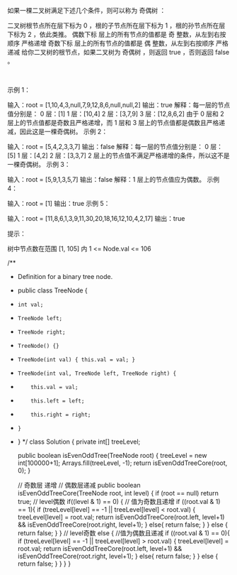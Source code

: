如果一棵二叉树满足下述几个条件，则可以称为 奇偶树 ：

二叉树根节点所在层下标为 0 ，根的子节点所在层下标为 1 ，根的孙节点所在层下标为 2 ，依此类推。
偶数下标 层上的所有节点的值都是 奇 整数，从左到右按顺序 严格递增
奇数下标 层上的所有节点的值都是 偶 整数，从左到右按顺序 严格递减
给你二叉树的根节点，如果二叉树为 奇偶树 ，则返回 true ，否则返回 false 。

 

示例 1：



输入：root = [1,10,4,3,null,7,9,12,8,6,null,null,2]
输出：true
解释：每一层的节点值分别是：
0 层：[1]
1 层：[10,4]
2 层：[3,7,9]
3 层：[12,8,6,2]
由于 0 层和 2 层上的节点值都是奇数且严格递增，而 1 层和 3 层上的节点值都是偶数且严格递减，因此这是一棵奇偶树。
示例 2：



输入：root = [5,4,2,3,3,7]
输出：false
解释：每一层的节点值分别是：
0 层：[5]
1 层：[4,2]
2 层：[3,3,7]
2 层上的节点值不满足严格递增的条件，所以这不是一棵奇偶树。
示例 3：



输入：root = [5,9,1,3,5,7]
输出：false
解释：1 层上的节点值应为偶数。
示例 4：

输入：root = [1]
输出：true
示例 5：

输入：root = [11,8,6,1,3,9,11,30,20,18,16,12,10,4,2,17]
输出：true
 

提示：

树中节点数在范围 [1, 105] 内
1 <= Node.val <= 106



/**
 * Definition for a binary tree node.
 * public class TreeNode {
 *     int val;
 *     TreeNode left;
 *     TreeNode right;
 *     TreeNode() {}
 *     TreeNode(int val) { this.val = val; }
 *     TreeNode(int val, TreeNode left, TreeNode right) {
 *         this.val = val;
 *         this.left = left;
 *         this.right = right;
 *     }
 * }
 */
class Solution {
    private int[] treeLevel; 

    public boolean isEvenOddTree(TreeNode root) {
        treeLevel = new int[100000+1];
        Arrays.fill(treeLevel, -1);
        return isEvenOddTreeCore(root, 0);
    }

    // 奇数层 递增
    // 偶数层递减
    public boolean isEvenOddTreeCore(TreeNode root, int level) {
        if (root == null) return true;
        // level偶数
        if((level & 1) == 0) {
            // 值为奇数且递增
            if ((root.val & 1) == 1){
                if (treeLevel[level] == -1 || treeLevel[level] < root.val) {
                    treeLevel[level] = root.val;
                    return isEvenOddTreeCore(root.left, level+1) && isEvenOddTreeCore(root.right, level+1);
                } else{
                    return false;
                }
            } else {
                return false;
            }
        } 
        // level奇数
        else {
            //值为偶数且递减
            if ((root.val & 1) == 0){
                if (treeLevel[level] == -1 || treeLevel[level] > root.val) {
                    treeLevel[level] = root.val;
                    return isEvenOddTreeCore(root.left, level+1) && isEvenOddTreeCore(root.right, level+1);
                } else{
                    return false;
                }
            } else {
                return false;
            }
        }
    }
}